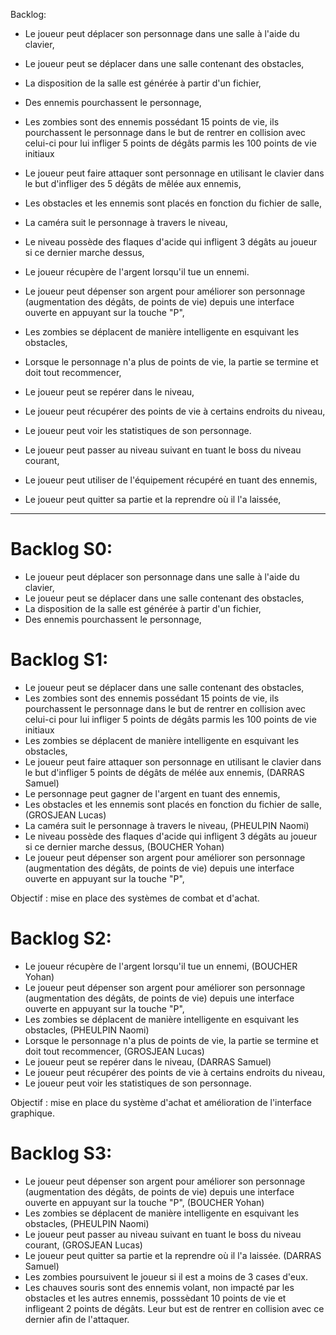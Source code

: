  Backlog:

+ Le joueur peut déplacer son personnage dans une salle à l'aide du clavier,
+ Le joueur peut se déplacer dans une salle contenant des obstacles,
+ La disposition de la salle est générée à partir d'un fichier,
+ Des ennemis pourchassent le personnage,

+ Les zombies sont des ennemis possédant 15 points de vie, ils pourchassent le personnage dans le but de rentrer en collision avec celui-ci pour lui infliger 5 points de dégâts parmis les 100 points de vie initiaux
+ Le joueur peut faire attaquer sont personnage en utilisant le clavier dans le but d'infliger des 5 dégâts de mêlée aux ennemis,
+ Les obstacles et les ennemis sont placés en fonction du fichier de salle,
+ La caméra suit le personnage à travers le niveau,
+ Le niveau possède des flaques d'acide qui infligent 3 dégâts au joueur si ce dernier marche dessus,


+ Le joueur récupère de l'argent lorsqu'il tue un ennemi.
+ Le joueur peut dépenser son argent pour améliorer son personnage (augmentation des dégâts, de points de vie) depuis une interface ouverte en appuyant sur la touche "P",
- Les zombies se déplacent de manière intelligente en esquivant les obstacles,
+ Lorsque le personnage n'a plus de points de vie, la partie se termine et doit tout recommencer,
+ Le joueur peut se repérer dans le niveau,
+ Le joueur peut récupérer des points de vie à certains endroits du niveau,
+ Le joueur peut voir les statistiques de son personnage.


+ Le joueur peut passer au niveau suivant en tuant le boss du niveau courant,
- Le joueur peut utiliser de l'équipement récupéré en tuant des ennemis,
+ Le joueur peut quitter sa partie et la reprendre où il l'a laissée,

---

# Backlog S0:

- Le joueur peut déplacer son personnage dans une salle à l'aide du clavier,
- Le joueur peut se déplacer dans une salle contenant des obstacles,
- La disposition de la salle est générée à partir d'un fichier,
- Des ennemis pourchassent le personnage,

# Backlog S1:

- Le joueur peut se déplacer dans une salle contenant des obstacles,
- Les zombies sont des ennemis possédant 15 points de vie, ils pourchassent le personnage dans le but de rentrer en collision avec celui-ci pour lui infliger 5 points de dégâts parmis les 100 points de vie initiaux
- Les zombies se déplacent de manière intelligente en esquivant les obstacles,
- Le joueur peut faire attaquer son personnage en utilisant le clavier dans le but d'infliger 5 points de dégâts de mélée aux ennemis, (DARRAS Samuel)
- Le personnage peut gagner de l'argent en tuant des ennemis,
- Les obstacles et les ennemis sont placés en fonction du fichier de salle, (GROSJEAN Lucas)
- La caméra suit le personnage à travers le niveau, (PHEULPIN Naomi)
- Le niveau possède des flaques d'acide qui infligent 3 dégâts au joueur si ce dernier marche dessus, (BOUCHER Yohan)
- Le joueur peut dépenser son argent pour améliorer son personnage (augmentation des dégâts, de points de vie) depuis une interface ouverte en appuyant sur la touche "P",

Objectif : mise en place des systèmes de combat et d'achat.
 
# Backlog S2:

- Le joueur récupère de l'argent lorsqu'il tue un ennemi, (BOUCHER Yohan)
- Le joueur peut dépenser son argent pour améliorer son personnage (augmentation des dégâts, de points de vie) depuis une interface ouverte en appuyant sur la touche "P",
- Les zombies se déplacent de manière intelligente en esquivant les obstacles, (PHEULPIN Naomi)
- Lorsque le personnage n'a plus de points de vie, la partie se termine et doit tout recommencer, (GROSJEAN Lucas)
- Le joueur peut se repérer dans le niveau, (DARRAS Samuel)
- Le joueur peut récupérer des points de vie à certains endroits du niveau,
- Le joueur peut voir les statistiques de son personnage.

Objectif : mise en place du système d'achat et amélioration de l'interface graphique.


# Backlog S3:
- Le joueur peut dépenser son argent pour améliorer son personnage (augmentation des dégâts, de points de vie) depuis une interface ouverte en appuyant sur la touche "P", (BOUCHER Yohan)
- Les zombies se déplacent de manière intelligente en esquivant les obstacles, (PHEULPIN Naomi)
- Le joueur peut passer au niveau suivant en tuant le boss du niveau courant, (GROSJEAN Lucas)
- Le joueur peut quitter sa partie et la reprendre où il l'a laissée. (DARRAS Samuel)
- Les zombies poursuivent le joueur si il est a moins de 3 cases d'eux.
- Les chauves souris sont des ennemis volant, non impacté par les obstacles et les autres ennemis, posssèdant 10 points de vie et infligeant 2 points de dégâts. Leur but est de rentrer en collision avec ce dernier afin de l'attaquer.
